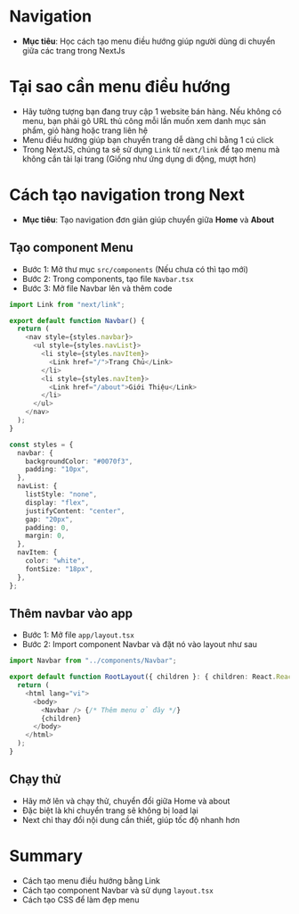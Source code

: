 # Navigation
- **Mục tiêu**: Học cách tạo menu điều hướng giúp người dùng di chuyển giữa các trang trong NextJs

# Tại sao cần menu điều hướng
- Hãy tưởng tượng bạn đang truy cập 1 website bán hàng. Nếu không có menu, bạn phải gõ URL thủ công mỗi lần muốn xem danh mục sản phẩm, giỏ hàng hoặc trang liên hệ
- Menu điều hướng giúp bạn chuyển trang dễ dàng chỉ bằng 1 cú click
- Trong NextJS, chúng ta sẽ sử dụng `Link` từ `next/link` để tạo menu mà không cần tải lại trang (Giống như ứng dụng di động, mượt hơn)

# Cách tạo navigation trong Next
- **Mục tiêu**: Tạo navigation đơn giản giúp chuyển giữa **Home** và **About**
## Tạo component Menu
- Bước 1: Mở thư mục `src/components` (Nếu chưa có thì tạo mới)
- Bước 2: Trong components, tạo file `Navbar.tsx`
- Bước 3: Mở file Navbar lên và thêm code
```ts
import Link from "next/link";

export default function Navbar() {
  return (
    <nav style={styles.navbar}>
      <ul style={styles.navList}>
        <li style={styles.navItem}>
          <Link href="/">Trang Chủ</Link>
        </li>
        <li style={styles.navItem}>
          <Link href="/about">Giới Thiệu</Link>
        </li>
      </ul>
    </nav>
  );
}

const styles = {
  navbar: {
    backgroundColor: "#0070f3",
    padding: "10px",
  },
  navList: {
    listStyle: "none",
    display: "flex",
    justifyContent: "center",
    gap: "20px",
    padding: 0,
    margin: 0,
  },
  navItem: {
    color: "white",
    fontSize: "18px",
  },
};
```

## Thêm navbar vào app
- Bước 1: Mở file `app/layout.tsx`
- Bước 2: Import component Navbar và đặt nó vào layout như sau
```ts
import Navbar from "../components/Navbar";

export default function RootLayout({ children }: { children: React.ReactNode }) {
  return (
    <html lang="vi">
      <body>
        <Navbar /> {/* Thêm menu ở đây */}
        {children}
      </body>
    </html>
  );
}
```
## Chạy thử
- Hãy mở lên và chạy thử, chuyển đổi giữa Home và about
- Đặc biệt là khi chuyển trang sẽ không bị load lại
- Next chỉ thay đổi nội dung cần thiết, giúp tốc độ nhanh hơn

# Summary
- Cách tạo menu điều hướng bằng Link
- Cách tạo component Navbar và sử dụng `layout.tsx`
- Cách tạo CSS để làm đẹp menu
